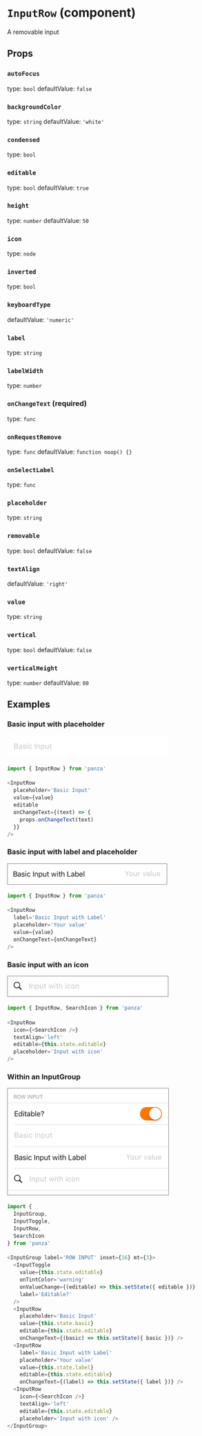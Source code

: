 `InputRow` (component)
======================

A removable input

Props
-----

### `autoFocus`

type: `bool`
defaultValue: `false`


### `backgroundColor`

type: `string`
defaultValue: `'white'`


### `condensed`

type: `bool`


### `editable`

type: `bool`
defaultValue: `true`


### `height`

type: `number`
defaultValue: `50`


### `icon`

type: `node`


### `inverted`

type: `bool`


### `keyboardType`

defaultValue: `'numeric'`


### `label`

type: `string`


### `labelWidth`

type: `number`


### `onChangeText` (required)

type: `func`


### `onRequestRemove`

type: `func`
defaultValue: `function noop() {}`


### `onSelectLabel`

type: `func`


### `placeholder`

type: `string`


### `removable`

type: `bool`
defaultValue: `false`


### `textAlign`

defaultValue: `'right'`


### `value`

type: `string`


### `vertical`

type: `bool`
defaultValue: `false`


### `verticalHeight`

type: `number`
defaultValue: `80`

## Examples

### Basic input with placeholder

![Input Row](images/InputRow.png)

```javascript
import { InputRow } from 'panza'

<InputRow
  placeholder='Basic Input'
  value={value}
  editable
  onChangeText={(text) => {
    props.onChangeText(text)
  }}
/>
```

### Basic input with label and placeholder

![Input row with label](images/InputRowLabel.png)
```javascript
import { InputRow } from 'panza'

<InputRow
  label='Basic Input with Label'
  placeholder='Your value'
  value={value}
  onChangeText={onChangeText}
/>
```

### Basic input with an icon

![Input row with icon](images/InputRowIcon.png)
```javascript
import { InputRow, SearchIcon } from 'panza'

<InputRow
  icon={<SearchIcon />}
  textAlign='left'
  editable={this.state.editable}
  placeholder='Input with icon'
/>
```

### Within an InputGroup
![Input group](images/InputGroup.png)
```javascript
import {
  InputGroup,
  InputToggle,
  InputRow,
  SearchIcon
} from 'panza'

<InputGroup label='ROW INPUT' inset={16} mt={3}>
  <InputToggle
    value={this.state.editable}
    onTintColor='warning'
    onValueChange={(editable) => this.setState({ editable })}
    label='Editable?'
  />
  <InputRow
    placeholder='Basic Input'
    value={this.state.basic}
    editable={this.state.editable}
    onChangeText={(basic) => this.setState({ basic })} />
  <InputRow
    label='Basic Input with Label'
    placeholder='Your value'
    value={this.state.label}
    editable={this.state.editable}
    onChangeText={(label) => this.setState({ label })} />
  <InputRow
    icon={<SearchIcon />}
    textAlign='left'
    editable={this.state.editable}
    placeholder='Input with icon' />
</InputGroup>
```
